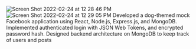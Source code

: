 ![Screen Shot 2022-02-24 at 12 28 46 PM](https://user-images.githubusercontent.com/64816931/155576374-8b57d04f-a844-4e54-8836-49727d9cc3fc.png)
![Screen Shot 2022-02-24 at 12 29 05 PM](https://user-images.githubusercontent.com/64816931/155576379-179d12b2-78d8-4508-84fd-a23bbbf79b81.png)
Developed a dog-themed mock Facebook application using React, Node.js, Express.js, and MongoDB. Implemented authenticated login with JSON Web Tokens, and encrypted password hash. Designed backend architecture on MongoDB to keep track of users and posts

